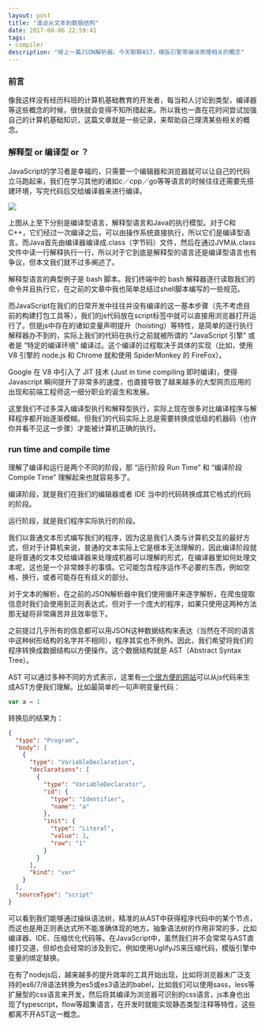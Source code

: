 ```yaml
---
layout: post
title: "漫谈从文本到数据结构"
date: 2017-08-06 22:59:41
tags:
- compiler
description: "继上一篇JSON解析器，今天聊聊AST，模版引擎等编译原理相关的概念"
---
```


### 前言

像我这样没有经历科班的计算机基础教育的开发者，每当和人讨论到类型，编译器等这些概念的时候，很快就会变得不知所措起来。所以我也一直在花时间尝试加强自己的计算机基础知识，这篇文章就是一些记录，来帮助自己理清某些相关的概念。

### 解释型 or 编译型 or ？

JavaScript的学习者是幸福的，只需要一个编辑器和浏览器就可以让自己的代码立马跑起来，我们在学习其他的诸如c／cpp／go等等语言的时候往往还需要先搭建环境，写完代码后交给编译器来进行编译。

![]({{site.url}}/assets/images/2017-08-06/1.jpg)

上图从上至下分别是编译型语言，解释型语言和Java的执行模型。对于C和C++，它们经过一次编译之后，可以由操作系统直接执行，所以它们是编译型语言。而Java首先由编译器编译成.class（字节码）文件，然后在通过JVM从.class文件中读一行解释执行一行，所以对于它到底是解释型的语言还是编译型语言也有争议，但本文我们就不过多阐述了。

解释型语言的典型例子是 bash 脚本。我们终端中的 bash 解释器逐行读取我们的命令并且执行它，在之前的文章中我也简单总结过shell脚本编写的一些规范。

而JavaScript在我们的日常开发中往往并没有编译的这一基本步骤（先不考虑目前的构建打包工具等），我们的js代码放在script标签中就可以直接用浏览器打开运行了。但是js中存在的诸如变量声明提升（hoisting）等特性，是简单的逐行执行解释器办不到的，实际上我们的代码在执行之前就被所谓的 “JavaScript 引擎” 或者是 “特定的编译环境” 编译过。这个编译的过程取决于具体的实现（比如，使用 V8 引擎的 node.js 和 Chrome 就和使用 SpiderMonkey 的 FireFox）。

Google 在 V8 中引入了 JIT 技术 (Just in time compiling 即时编译)，使得Javascript 瞬间提升了非常多的速度，也直接导致了越来越多的大型网页应用的出现和前端工程师这一细分职业的诞生和发展。

这里我们不过多深入编译型执行和解释型执行，实际上现在很多对比编译程序与解释程序都开始逐渐模糊。但我们的代码实际上总是需要转换成低级的机器码（也许你并看不见这一步骤）才能被计算机正确的执行。

### run time and compile time

理解了编译和运行是两个不同的阶段，那 “运行阶段 Run Time” 和 “编译阶段 Compile Time” 理解起来也就容易多了。

编译阶段，就是我们在我们的编辑器或者 IDE 当中的代码转换成其它格式的代码的阶段。

运行阶段，就是我们程序实际执行的阶段。

我们以普通文本形式编写我们的程序，因为这是我们人类与计算机交互的最好方式，但对于计算机来说，普通的文本实际上它是根本无法理解的，因此编译阶段就是将普通的文本交给编译器来处理成机器可以理解的形式，在编译器里如何处理文本呢，这也是一个非常棘手的事情。它可能包含程序运作不必要的东西，例如空格，换行，或者可能存在有歧义的部分。

对于文本的解析，在之前的JSON解析器中我们使用循环来逐字解析，在爬虫提取信息时我们会使用到正则表达式，但对于一个庞大的程序，如果只使用这两种方法那无疑将非常痛苦并且效率低下。

之前提过几乎所有的信息都可以用JSON这种数据结构来表达（当然在不同的语言中这种树形结构的名字并不相同），程序其实也不例外。因此，我们希望将我们的程序转换成数据结构以方便操作。这个数据结构就是 AST（Abstract Syntax Tree）。

AST 可以通过多种不同的方式表示，这里有[一个很方便的网站](http://esprima.org/demo/parse.html#)可以从js代码来生成AST方便我们理解。比如最简单的一句声明变量代码：

```js
var a = 1
```

转换后的结果为：

```json
{
  "type": "Program",
  "body": [
    {
      "type": "VariableDeclaration",
      "declarations": [
        {
          "type": "VariableDeclarator",
          "id": {
            "type": "Identifier",
            "name": "a"
          },
          "init": {
            "type": "Literal",
            "value": 1,
            "raw": "1"
          }
        }
      ],
      "kind": "var"
    }
  ],
  "sourceType": "script"
}
```

可以看到我们能够通过操纵语法树，精准的从AST中获得程序代码中的某个节点，而这也是用正则表达式所不能准确体现的地方。抽象语法树的作用非常的多，比如编译器、IDE、压缩优化代码等。在JavaScript中，虽然我们并不会常常与AST直接打交道，但却也会经常的涉及到它。例如使用UglifyJS来压缩代码，模版引擎中变量的绑定替换。

在有了nodejs后，越来越多的提升效率的工具开始出现，比如将浏览器未广泛支持的es6/7/8语法转换为es5或es3语法的babel，比如我们可以使用sass，less等扩展型的css语言来开发，然后将其编译为浏览器可识别的css语言，js本身也出现了typescript，flow等超集语言，在开发时就能实现静态类型注释等特性，这些都离不开AST这一概念。






